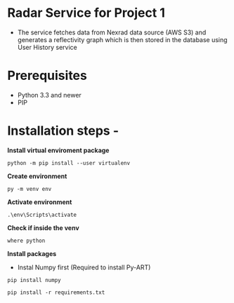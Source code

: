 # Radar Service for Project 1

- The service fetches data from Nexrad data source (AWS S3) and generates a reflectivity graph which is then stored in the database using User History service

# Prerequisites
- Python 3.3 and newer
- PIP

# Installation steps - 
**Install virtual enviroment package**
```
python -m pip install --user virtualenv
```

**Create environment**
```
py -m venv env
```

**Activate environment**
```
.\env\Scripts\activate
```

**Check if inside the venv**
```
where python
```

**Install packages**
- Instal Numpy first (Required to install Py-ART)
```
pip install numpy
```

```
pip install -r requirements.txt
```

